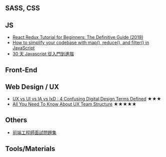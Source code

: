 ## SASS, CSS


## JS
 - [React Redux Tutorial for Beginners: The Definitive Guide (2019)](https://www.valentinog.com/blog/redux/)
 - [How to simplify your codebase with map(), reduce(), and filter() in JavaScript](https://medium.freecodecamp.org/15-useful-javascript-examples-of-map-reduce-and-filter-74cbbb5e0a1f)
 - [30 天 Javascript 從入門到進階](https://tigercosmos.xyz/master-js-in-30-days/)

## Front-End


## Web Design / UX
 - [UX vs UI vs IA vs IxD : 4 Confusing Digital Design Terms Defined](https://www.mockplus.com/blog/post/ux-vs-ui-vs-ia-vs-ixd-4-confusing-digital-design-terms-defined) ★★★
 - [All You Need To Know About UX Team Structure](https://uxstudioteam.com/ux-blog/ux-team-structure/) ★★★★★

## Others
 - [前端工程師面試問題集](https://h5bp.org/Front-end-Developer-Interview-Questions/translations/chinese-traditional/)


## Tools/Materials
